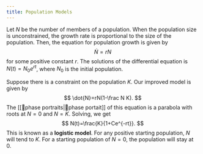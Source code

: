 ```yaml
---
title: Population Models
---
```


Let $N$ be the number of members of a population. When the population size is unconstrained, the growth rate is proportional to the size of the population. Then, the equation for population growth is given by
$$
\dot{N}=rN
$$
for some positive constant $r$. The solutions of the differential equation is $N(t)=N_0e^{rt}$, where $N_0$ is the initial population. 

Suppose there is a constraint on the population $K$. Our improved model is given by 
$$
\dot{N}=rN(1-\frac N K).
$$
The [[📙phase portraits|📙phase portait]] of this equation is a parabola with roots at $N=0$ and $N=K$. Solving, we get 
$$
N(t)=\frac{K}{1+Ce^{-rt}}.
$$
This is known as a **logistic model**. For any positive starting population, $N$ will tend to $K$. For a starting population of $N=0$, the population will stay at $0$. 
